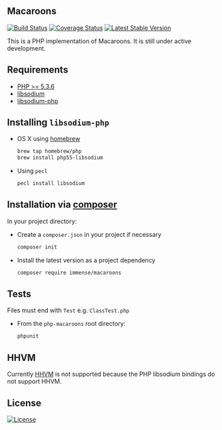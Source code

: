 ## Macaroons
[![Build Status](https://travis-ci.org/immense/php-macaroons.svg?branch=master)](https://travis-ci.org/immense/php-macaroons)
[![Coverage Status](https://coveralls.io/repos/immense/php-macaroons/badge.svg?branch=master)](https://coveralls.io/r/immense/php-macaroons?branch=master)
[![Latest Stable Version](https://poser.pugx.org/immense/macaroons/v/stable)](https://packagist.org/packages/immense/macaroons)


This is a PHP implementation of Macaroons. It is still under active development.

## Requirements

* [PHP >= 5.3.6](http://php.net)
* [libsodium](https://github.com/jedisct1/libsodium)
* [libsodium-php](https://github.com/jedisct1/libsodium-php)

## Installing `libsodium-php`

* OS X using [homebrew](https://github.com/Homebrew/homebrew)
  ```bash
  brew tap homebrew/php
  brew install php55-libsodium
  ```

* Using `pecl`
  ```bash
  pecl install libsodium
  ```

## Installation via [composer](https://getcomposer.org)

In your project directory:

* Create a `composer.json` in your project if necessary
  ```bash
  composer init
  ```

* Install the latest version as a project dependency
  ```bash
  composer require immense/macaroons
  ```

## Tests

Files must end with `Test` e.g. `ClassTest.php`

* From the `php-macaroons` root directory:

  ```bash
  phpunit
  ```

## HHVM

Currently [HHVM](http://hhvm.com) is not supported because the PHP libsodium
bindings do not support HHVM.

## License

[![License](https://poser.pugx.org/immense/macaroons/license.svg)](./LICENSE)
